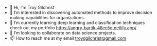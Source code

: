 - 👋 Hi, I’m Troy Gilchrist
- 👀 I’m interested in discovering automated methods to improve decision making capabilities for organizations.
- 🌱 I’m currently learning deep learning and classification techniques check out my portfolio https://angry-bartik-48ec5d.netlify.app/ 
- 💞️ I’m looking to collaborate on data science projects.
- 📫 How to reach me at my email troydgilchrist@gmail.com

<!---
troydg2000/troydg2000 is a ✨ special ✨ repository because its `README.md` (this file) appears on your GitHub profile.
You can click the Preview link to take a look at your changes.
--->
